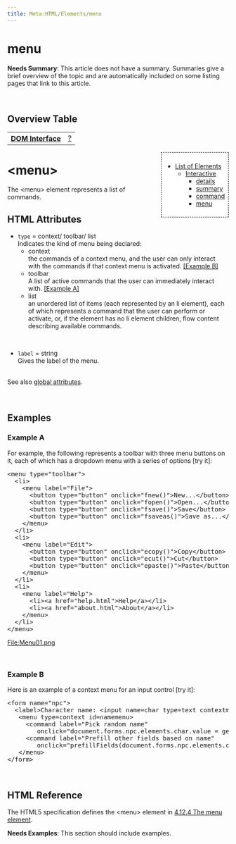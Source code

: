```yaml
---
title: Meta:HTML/Elements/menu
---
```

<h1><span class="mw-headline" id="menu">menu</span></h1>
<div class="editors-only">
<p><b>Needs Summary</b>:   This article does not have a summary. Summaries give a brief overview of the topic and are automatically included on some listing pages that link to this article. 
</p>
</div>
<p><br />
</p>
<h2><span class="mw-headline" id="Overview_Table">Overview Table</span></h2>
<table class="wikitable">
<tr>
<th> <a href="/wiki/dom/interface" title="dom/interface"> DOM Interface</a>
</th>
<td> <a href="/w/index.php?title=%3F&amp;action=edit&amp;redlink=1" class="new" title="? (page does not exist)">?</a>
</td></tr></table>
<div style="float: right;background: white;border:1px dashed black;padding: 1ex;margin-left: 1ex;">
<ul><li> <a href="/w/index.php?title=HTML/Elements&amp;action=edit&amp;redlink=1" class="new" title="HTML/Elements (page does not exist)">List of Elements</a>
<ul><li> <a href="/w/index.php?title=HTML/Elements&amp;action=edit&amp;redlink=1" class="new" title="HTML/Elements (page does not exist)">Interactive</a>
<ul><li> <a href="/w/index.php?title=HTML/Elements/details&amp;action=edit&amp;redlink=1" class="new" title="HTML/Elements/details (page does not exist)">details</a></li>
<li> <a href="/w/index.php?title=HTML/Elements/summary&amp;action=edit&amp;redlink=1" class="new" title="HTML/Elements/summary (page does not exist)">summary</a></li>
<li> <a href="/w/index.php?title=HTML/Elements/command&amp;action=edit&amp;redlink=1" class="new" title="HTML/Elements/command (page does not exist)">command</a></li>
<li> <a href="/w/index.php?title=HTML/Elements/menu&amp;action=edit&amp;redlink=1" class="new" title="HTML/Elements/menu (page does not exist)">menu</a></li></ul></li></ul></li></ul>
</div>
<h1><span class="mw-headline" id=".3Cmenu.3E">&lt;menu&gt;</span></h1>
<p>The &lt;menu&gt; element represents a list of commands.
</p>
<h2><span class="mw-headline" id="HTML_Attributes">HTML Attributes</span></h2>
<ul><li><code>type</code> = context/ toolbar/ list<br />Indicates the kind of menu being declared:
<ul><li>context<br />the commands of a context menu, and the user can only interact with the commands if that context menu is activated. <a href="#Example_B">[Example B]</a></li>
<li>toolbar<br />A list of active commands that the user can immediately interact with. <a href="#Example_A">[Example A]</a></li>
<li>list<br />an unordered list of items (each represented by an li element), each of which represents a command that the user can perform or activate, or, if the element has no li element children, flow content describing available commands.</li></ul></li></ul>
<p><br />
</p>
<ul><li><code>label</code> = string<br />Gives the label of the menu.</li></ul>
<p><br />
See also <a href="/w/index.php?title=HTML/Attributes/_Global&amp;action=edit&amp;redlink=1" class="new" title="HTML/Attributes/ Global (page does not exist)">global attributes</a>.
</p><p><br />
</p>
<h2><span class="mw-headline" id="Examples">Examples</span></h2>
<h3><span class="mw-headline" id="Example_A">Example A</span></h3>
<p>For example, the following represents a toolbar with three menu buttons on it, each of which has a dropdown menu with a series of options [try it]:
</p>
<pre>
&lt;menu type=&quot;toolbar&quot;&gt;
  &lt;li&gt;
    &lt;menu label=&quot;File&quot;&gt;
      &lt;button type=&quot;button&quot; onclick=&quot;fnew()&quot;&gt;New...&lt;/button&gt;
      &lt;button type=&quot;button&quot; onclick=&quot;fopen()&quot;&gt;Open...&lt;/button&gt;
      &lt;button type=&quot;button&quot; onclick=&quot;fsave()&quot;&gt;Save&lt;/button&gt;
      &lt;button type=&quot;button&quot; onclick=&quot;fsaveas()&quot;&gt;Save as...&lt;/button&gt;
    &lt;/menu&gt;
  &lt;/li&gt;
  &lt;li&gt;
    &lt;menu label=&quot;Edit&quot;&gt;
      &lt;button type=&quot;button&quot; onclick=&quot;ecopy()&quot;&gt;Copy&lt;/button&gt;
      &lt;button type=&quot;button&quot; onclick=&quot;ecut()&quot;&gt;Cut&lt;/button&gt;
      &lt;button type=&quot;button&quot; onclick=&quot;epaste()&quot;&gt;Paste&lt;/button&gt;
    &lt;/menu&gt;
  &lt;/li&gt;
  &lt;li&gt;
    &lt;menu label=&quot;Help&quot;&gt;
      &lt;li&gt;&lt;a href=&quot;help.html&quot;&gt;Help&lt;/a&gt;&lt;/li&gt;
      &lt;li&gt;&lt;a href=&quot;about.html&quot;&gt;About&lt;/a&gt;&lt;/li&gt;
    &lt;/menu&gt;
  &lt;/li&gt;
&lt;/menu&gt;
</pre>
<p><a href="/w/index.php?title=Special:Upload&amp;wpDestFile=Menu01.png" class="new" title="File:Menu01.png">File:Menu01.png</a>
</p><p><br />
</p>
<h3><span class="mw-headline" id="Example_B">Example B</span></h3>
<p>Here is an example of a context menu for an input control [try it]:
</p>
<pre>
&lt;form name=&quot;npc&quot;&gt;
  &lt;label&gt;Character name: &lt;input name=char type=text contextmenu=namemenu required&gt;&lt;/label&gt;
   &lt;menu type=context id=namemenu&gt;
     &lt;command label=&quot;Pick random name&quot;
        onclick=&quot;document.forms.npc.elements.char.value = getRandomName()&quot;&gt;
     &lt;command label=&quot;Prefill other fields based on name&quot;
        onclick=&quot;prefillFields(document.forms.npc.elements.char.value)&quot;&gt;
   &lt;/menu&gt;
&lt;/form&gt;
</pre>
<p><br />
</p>
<h2><span class="mw-headline" id="HTML_Reference">HTML Reference</span></h2>
<p>The HTML5 specification defines the &lt;menu&gt; element in <a rel="nofollow" class="external text" href="http://www.w3.org/TR/html5/interactive-elements.html#the-menu-element">4.12.4 The menu element</a>.
</p>
<div class="editors-only">
<p><b>Needs Examples</b>:  This section should include examples. 
</p>
</div>
<div class="attribution">
<p><br />
</p><p><br />
</p>
</div>

<!-- Saved in parser cache with key wpwiki:pcache:idhash:926-0!*!0!!*!5!*!esi=1 and timestamp 20150731181629 and revision id 5698
 -->
